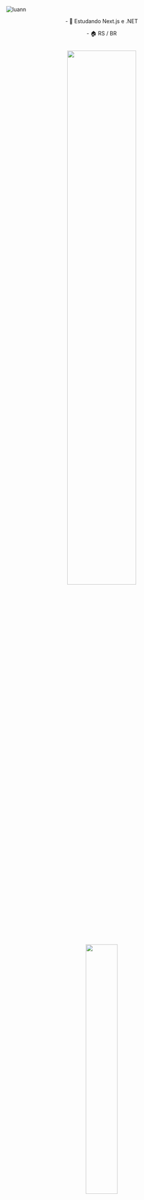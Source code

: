 ![luann](https://github.com/Luan053/Luan053/assets/98121364/0eb8879c-f296-448f-9064-7abafcac343a)
<p  align="center">- 🤖 Estudando Next.js e .NET</p>
<p  align="center">- 🏠 RS / BR</p>&nbsp;
<div align=center style="margin-bottom:20px;">
<img width=60% align="center"  src="https://github-readme-streak-stats.herokuapp.com?user=Luan053&theme=radical&mode=weekly" />

<img width=41% style="margin-top:10px;" src="https://github-readme-stats.vercel.app/api/top-langs/?username=Luan053&layout=compact&langs_count=6&theme=radical"/>
</div>

 &nbsp;
 &nbsp;


## My Skills

<img width=50% img src="https://github.com/Jean-Jr7/Jean-Jr7/assets/147209318/3d30f32e-4f03-466c-beb0-ddc9d8cd19a8" min-width="400px" max-width="400" width="400px" align="right" alt="Computador">


#### 👨‍💻 Main Stack:

![JavaScript](https://img.shields.io/badge/javascript-%23ED8B00.svg?style=for-the-badge&logo=javascript&logoColor=white)&nbsp;
![Csharp](https://img.shields.io/badge/C%23-239120?style=for-the-badge&logo=c-sharp&logoColor=white)&nbsp;
![Git](https://img.shields.io/badge/Docker-0078D4?style=for-the-badge&logo=docker&logoColor=white)&nbsp;

#### 🦾 Frameworks / Libs:

![Vite](https://img.shields.io/badge/vite-F2F4F9?style=for-the-badge&logo=vite&logoColor)
![Next.Js](https://img.shields.io/badge/nextjs-F2F4F9?style=for-the-badge&logo=next.js&logoColor=black)
![.Net](https://img.shields.io/badge/asp.net/blazor-5C2D91?style=for-the-badge&logo=.net&logoColor=white)





#### ☁ Cloud:
![AZURE](https://img.shields.io/badge/Azure-0055FF?style=for-the-badge&logo=azuredevops&logoColor=white)




#### 🗄️ Databases:

![Postgre](https://img.shields.io/badge/postgre-F80000?style=for-the-badge&logo=postgresql&logoColor=white)
![SQLServer](https://img.shields.io/badge/sql_server-%2300f.svg?style=for-the-badge&logo=sql_server&logoColor)





&nbsp;
&nbsp;

## 📱 Contacts:

<div> 
<a href="https://www.instagram.com/luan.sln" target="_blank"><img src="https://img.shields.io/badge/-Instagram-%23E4405F?style=for-the-badge&logo=instagram&logoColor=white">
</a>
<a href = "mailto:luanrschulzz@gmail.com"> <img src="https://img.shields.io/badge/-Gmail-%23333?style=for-the-badge&logo=gmail&logoColor=white" target="_blank"></a>
<a href="https://www.linkedin.com/in/luanrs-/" target="_blank"><img src="https://img.shields.io/badge/-LinkedIn-%230077B5?style=for-the-badge&logo=linkedin&logoColor=white"  target="_blank"></a> 


<img width=100% img src = "https://capsule-render.vercel.app/api?type=waving&color=00FFFF&height=125&section=footer">
